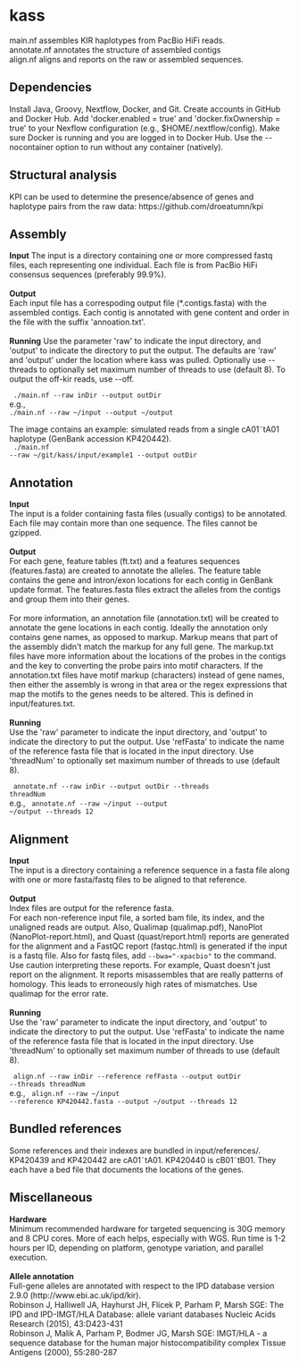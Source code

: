 # kass
main.nf assembles KIR haplotypes from PacBio HiFi reads.<br>
annotate.nf annotates the structure of assembled contigs<br>
align.nf aligns and reports on the raw or assembled sequences.

<h2>Dependencies</h2>
Install Java, Groovy, Nextflow, Docker, and Git.
Create accounts in GitHub and Docker Hub.
Add 'docker.enabled = true' and 'docker.fixOwnership = true' to your Nexflow
configuration (e.g., $HOME/.nextflow/config). Make sure Docker is running
and you are logged in to Docker Hub.
Use the --nocontainer option to run without any container (natively).

<h2>Structural analysis</h2>
KPI can be used to determine the presence/absence of genes and haplotype pairs from the raw data: https://github.com/droeatumn/kpi

<h2>Assembly</h2>
<b>Input</b>
The input is a directory containing one or more compressed fastq files, each representing one individual. Each file is from PacBio HiFi consensus sequences (preferably 99.9%).<br>
<br>
<b>Output</b><br>
Each input file has a correspoding output file (*.contigs.fasta)  with the assembled contigs. Each contig is annotated with gene content and order in the file with the suffix 'annoation.txt'.<br>
<br>
<b>Running</b>
Use the parameter 'raw' to indicate the input directory, and 'output' to indicate the directory to put the output.  The defaults are 'raw' and 'output' under the location where kass was pulled. Optionally use --threads to optionally set maximum number of threads to use (default 8). To output the off-kir reads, use --off.<br>

<code>    ./main.nf --raw inDir --output outDir</code><br>
e.g.,
<code>    ./main.nf  --raw ~/input --output ~/output</code>

The image contains an example: simulated reads from a single cA01&tilde;tA01 haplotype (GenBank accession KP420442). <br>
<code>    ./main.nf --raw ~/git/kass/input/example1 --output outDir</code>

<h2>Annotation</h2>
<b>Input</b><br>
The input is a folder containing fasta files (usually contigs) to be annotated. Each file may contain more than one sequence. The files cannot be gzipped.<br>
<br>
<b>Output</b><br>
For each gene, feature tables (ft.txt) and a features sequences (features.fasta) are created to annotate the alleles. The feature table contains the gene and intron/exon locations for each contig in GenBank update format. The features.fasta files extract the alleles from the contigs and group them into their genes.<br><br>
For more information, an annotation file (annotation.txt) will be created to annotate the gene locations in each contig. Ideally the annotation only contains gene names, as opposed to markup. Markup means that part of the assembly didn't match the markup for any full gene. The markup.txt files have more information about the locations of the probes in the contigs and the key to converting the probe pairs into motif characters. If the annotation.txt files have motif markup (characters) instead of gene names, then either the assembly is wrong in that area or the regex expressions that map the motifs to the genes needs to be altered. This is defined in input/features.txt.<br>
<br>
<b>Running</b><br>
Use the 'raw' parameter to indicate the input directory, and 'output' to indicate the directory to put the output. Use 'refFasta' to indicate the name of the reference fasta file that is located in the input directory. Use 'threadNum' to optionally set maximum number of threads to use (default 8).

<code>    annotate.nf --raw inDir --output outDir --threads threadNum</code><br>
e.g.,
<code>    annotate.nf --raw ~/input --output ~/output --threads 12</code>

<h2>Alignment</h2>
<b>Input</b><br>
The input is a directory containing a reference sequence in a fasta file along with one or more fasta/fastq files to be aligned to that reference.<br>
<br>
<b>Output</b><br>
Index files are output for the reference fasta.<br>
For each non-reference input file, a sorted bam file, its index, and the unaligned reads are output. Also, Qualimap (qualimap.pdf), NanoPlot (NanoPlot-report.html), and Quast (quast/report.html) reports are generated for the alignment and a FastQC report (fastqc.html) is generated if the input is a fastq file. Also for fastq files, add <code>--bwa="-xpacbio"</code> to the command.<br>
Use caution interpreting these reports. For example, Quast doesn't just report on the alignment. It reports misassembles that are really patterns of homology. This leads to erroneously high rates of mismatches. Use qualimap for the error rate.<br>
<br>
<b>Running</b><br>
Use the 'raw' parameter to indicate the input directory, and 'output' to indicate the directory to put the output. Use 'refFasta' to indicate the name of the reference fasta file that is located in the input directory. Use 'threadNum' to optionally set maximum number of threads to use (default 8).<br>

<code>    align.nf --raw inDir --reference refFasta --output outDir --threads threadNum</code><br>
e.g.,
<code>    align.nf --raw ~/input --reference KP420442.fasta --output ~/output --threads 12</code>

<h2>Bundled references</h2>
Some references and their indexes are bundled in input/references/. 
KP420439 and KP420442 are cA01&tilde;tA01. KP420440 is cB01&tilde;tB01. They each have a bed file that documents the locations of the genes.

<h2>Miscellaneous</h2>
<b>Hardware</b><br>
Minimum recommended hardware for targeted sequencing is 30G memory and 8 CPU
cores.
More of each helps, especially with WGS.
Run time is 1-2 hours per ID, depending on platform, genotype variation, and parallel execution.
<br><br>
<b>Allele annotation</b><br>
Full-gene alleles are annotated with respect to the IPD database version 2.9.0 (http://www.ebi.ac.uk/ipd/kir).<br>
Robinson J, Halliwell JA, Hayhurst JH, Flicek P, Parham P, Marsh SGE: The IPD and IPD-IMGT/HLA Database: allele variant databases Nucleic Acids Research (2015), 43:D423-431<br>
Robinson J, Malik A, Parham P, Bodmer JG, Marsh SGE: IMGT/HLA - a sequence database for the human major histocompatibility complex Tissue Antigens (2000), 55:280-287
